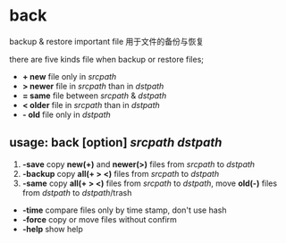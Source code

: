# back
backup &amp; restore important file 用于文件的备份与恢复

there are five kinds file when backup or restore files;

- **\+ new** file only in *srcpath*
- **\> newer** file in *srcpath* than in *dstpath*
- **= same** file between *srcpath* & *dstpath*
- **< older** file in *srcpath* than in *dstpath*
- **\- old** file only in *dstpath*


## usage: back [option] *srcpath* *dstpath*
1. **-save**
copy **new(+)** and **newer(>)** files from *srcpath* to *dstpath*
1. **-backup**
copy **all(+ > <)** files from *srcpath* to *dstpath*
1. **-same**
copy **all(+ > <)** files from *srcpath* to *dstpath*, move **old(-)** files from *dstpath* to *dstpath*/trash

- **-time** compare files only by time stamp, don't use hash
- **-force** copy or move files without confirm
- **-help** show help
